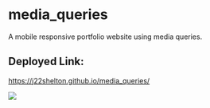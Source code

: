 # media_queries

A mobile responsive portfolio website using media queries.

## Deployed Link:

https://j22shelton.github.io/media_queries/

![](/assets/images/landingpage.png?raw=true)
